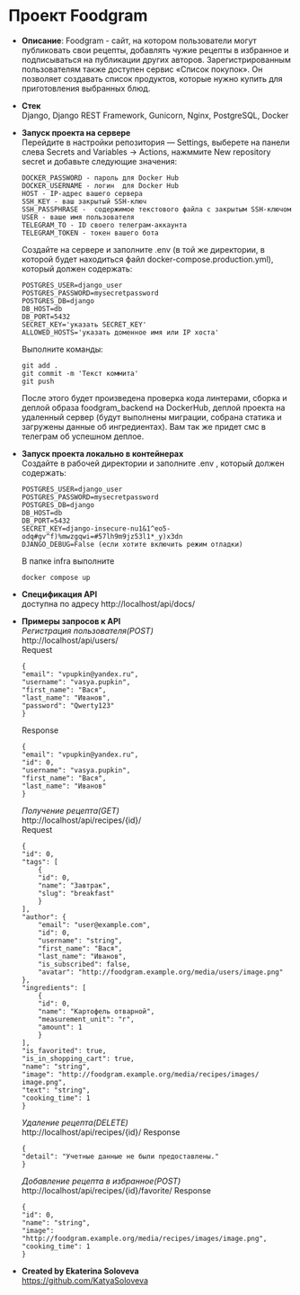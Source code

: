 # Проект Foodgram

* **Описание**: Foodgram - сайт, на котором пользователи могут публиковать свои рецепты, добавлять чужие рецепты в избранное и подписываться на публикации других авторов. Зарегистрированным пользователям также доступен сервис «Список покупок». Он позволяет создавать список продуктов, которые нужно купить для приготовления выбранных блюд.
* **Стек**  
  Django, Django REST Framework, Gunicorn, Nginx, PostgreSQL, Docker
* **Запуск проекта на сервере**  
    Перейдите в настройки репозитория — Settings, выберете на панели слева Secrets and Variables → Actions, нажммите New repository secret и добавьте следующие значения:
    ```
    DOCKER_PASSWORD - пароль для Docker Hub
    DOCKER_USERNAME - логин  для Docker Hub
    HOST - IP-адрес вашего сервера
    SSH_KEY - ваш закрытый SSH-ключ
    SSH_PASSPHRASE -  содержимое текстового файла с закрытым SSH-ключом
    USER - ваше имя пользователя
    TELEGRAM_TO - ID своего телеграм-аккаунта
    TELEGRAM_TOKEN - токен вашего бота
    ```
    Создайте на сервере и заполните .env (в той же директории, в которой будет находиться файл docker-compose.production.yml), который должен содержать:
    ```
    POSTGRES_USER=django_user
    POSTGRES_PASSWORD=mysecretpassword
    POSTGRES_DB=django
    DB_HOST=db
    DB_PORT=5432
    SECRET_KEY='указать SECRET_KEY'
    ALLOWED_HOSTS='указать доменное имя или IP хоста'
    ```
    Выполните команды:
    ```
    git add .
    git commit -m 'Текст коммита'
    git push
    ```
    После этого будет произведена проверка кода линтерами, сборка и деплой образа foodgram_backend на DockerHub, деплой проекта на удаленный сервер (будут выполнены миграции, собрана статика и загружены данные об ингредиентах). Вам так же придет смс в телеграм об успешном деплое.
* **Запуск проекта локально в контейнерах**   
   Создайте в рабочей директории и заполните .env , который должен содержать:
    ```
    POSTGRES_USER=django_user
    POSTGRES_PASSWORD=mysecretpassword
    POSTGRES_DB=django
    DB_HOST=db
    DB_PORT=5432
    SECRET_KEY=django-insecure-nu1&1^eo5-odq#gv^f)%mwzgqwi=#57lh9m9jz53l1*_y)x3dn
    DJANGO_DEBUG=False (если хотите включить режим отладки)
    ```
    В папке infra выполните 
    ```
    docker compose up
    ```
* **Спецификация API**  
    доступна по адресу http://localhost/api/docs/ 

* **Примеры запросов к API**  
  *Регистрация пользователя(POST)*  
    http://localhost/api/users/  
    Request
    ```
    {
    "email": "vpupkin@yandex.ru",
    "username": "vasya.pupkin",
    "first_name": "Вася",
    "last_name": "Иванов",
    "password": "Qwerty123"
    }
    ```
    Response
    ```
    {
    "email": "vpupkin@yandex.ru",
    "id": 0,
    "username": "vasya.pupkin",
    "first_name": "Вася",
    "last_name": "Иванов"
    }
    ```
    *Получение рецепта(GET)*  
    http://localhost/api/recipes/{id}/  
    Request
    ```
    {
    "id": 0,
    "tags": [
        {
        "id": 0,
        "name": "Завтрак",
        "slug": "breakfast"
        }
    ],
    "author": {
        "email": "user@example.com",
        "id": 0,
        "username": "string",
        "first_name": "Вася",
        "last_name": "Иванов",
        "is_subscribed": false,
        "avatar": "http://foodgram.example.org/media/users/image.png"
    },
    "ingredients": [
        {
        "id": 0,
        "name": "Картофель отварной",
        "measurement_unit": "г",
        "amount": 1
        }
    ],
    "is_favorited": true,
    "is_in_shopping_cart": true,
    "name": "string",
    "image": "http://foodgram.example.org/media/recipes/images/ image.png",
    "text": "string",
    "cooking_time": 1
    }
    ```
    *Удаление рецепта(DELETE)*  
    http://localhost/api/recipes/{id}/
    Response
    ```
    {
    "detail": "Учетные данные не были предоставлены."
    }
    ```
    *Добавление рецепта в избранное(POST)*  
    http://localhost/api/recipes/{id}/favorite/
    Response
    ```
    {
    "id": 0,
    "name": "string",
    "image": "http://foodgram.example.org/media/recipes/images/image.png",
    "cooking_time": 1
    }
    ```

* **Created by Ekaterina Soloveva**  
https://github.com/KatyaSoloveva


